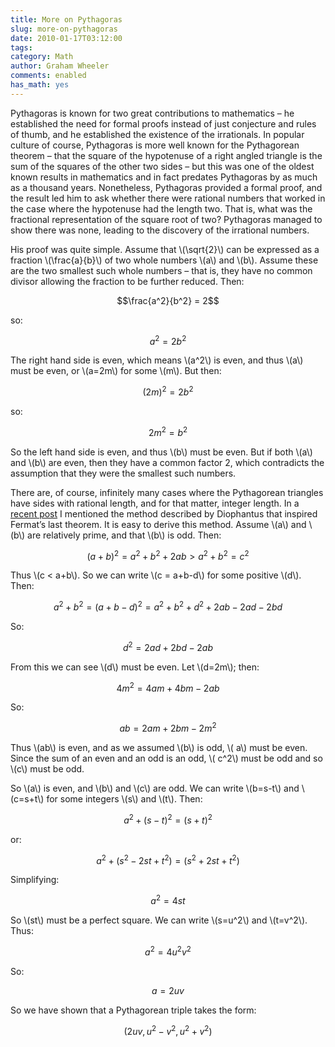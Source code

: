 ```yaml
---
title: More on Pythagoras
slug: more-on-pythagoras
date: 2010-01-17T03:12:00
tags: 
category: Math
author: Graham Wheeler
comments: enabled
has_math: yes
---
```


Pythagoras is known for two great contributions to mathematics – he
established the need for formal proofs instead of just conjecture and
rules of thumb, and he established the existence of the irrationals. In
popular culture of course, Pythagoras is more well known for the
Pythagorean theorem – that the square of the hypotenuse of a right
angled triangle is the sum of the squares of the other two sides – but
this was one of the oldest known results in mathematics and in fact
predates Pythagoras by as much as a thousand years. Nonetheless,
Pythagoras provided a formal proof, and the result led him to ask
whether there were rational numbers that worked in the case where the
hypotenuse had the length two. That is, what was the fractional
representation of the square root of two? Pythagoras managed to show
there was none, leading to the discovery of the irrational numbers.

His proof was quite simple. Assume that \\(\sqrt{2}\\) can be
expressed as a fraction \\(\frac{a}{b}\\) of two whole
numbers \\(a\\) and \\(b\\). Assume these are the two smallest
such whole numbers – that is, they have no common divisor allowing the
fraction to be further reduced. Then:
<!-- TEASER_END -->

$$\frac{a^2}{b^2} = 2$$

so:

$$a^2 = 2 b^2$$

The right hand side is even, which means \\(a^2\\) is even, and
thus \\(a\\) must be even, or \\(a=2m\\) for some \\(m\\). But
then:

$${(2m)}^2 = 2b^2$$

so:

$$2m^2 = b^2$$

So the left hand side is even, and thus \\(b\\) must be even. But if
both \\(a\\) and \\(b\\) are even, then they have a common factor
2, which contradicts the assumption that they were the smallest such
numbers.

There are, of course, infinitely many cases where the Pythagorean
triangles have sides with rational length, and for that matter, integer
length. In a [recent
post](http://magimathics.com/more-on-diophantus-and-fermat)
I mentioned the method described by Diophantus that inspired Fermat’s
last theorem. It is easy to derive this method. Assume \\(a\\)
and \\(b\\) are relatively prime, and that \\(b\\) is odd. Then:

$${(a+b)}^2 = a^2 + b^2 + 2ab > a^2 + b^2 = c^2$$

Thus \\(c < a+b\\). So we can write \\(c = a+b-d\\) for some
positive \\(d\\). Then:

$$a^2 + b^2 = {(a+b-d)}^2 = a^2 + b^2 + d^2 + 2ab -2ad -2bd$$

So:

$$d^2 = 2ad + 2bd - 2ab$$

From this we can see \\(d\\) must be even. Let \\(d=2m\\); then:

$$4m^2 = 4am+4bm-2ab$$

So:

$$ab=2am+2bm-2m^2$$

Thus \\(ab\\) is even, and as we assumed \\(b\\) is odd, \\(
a\\) must be even. Since the sum of an even and an odd is an odd, \\(
c^2\\) must be odd and so \\(c\\) must be odd.

So \\(a\\) is even, and \\(b\\) and \\(c\\) are odd. We can
write \\(b=s-t\\) and \\(c=s+t\\) for some integers \\(s\\)
and \\(t\\). Then:

$$a^2 + {(s-t)}^2 = {(s+t)}^2$$

or:

$$a^2 + (s^2 - 2st + t^2) = (s^2 + 2st + t^2)$$

Simplifying:

$$a^2 = 4st$$

So \\(st\\) must be a perfect square. We can write \\(s=u^2\\)
and \\(t=v^2\\). Thus:

$$a^2 = 4u^2v^2$$

So:

$$a=2uv$$

So we have shown that a Pythagorean triple takes the form:

$$( 2uv, u^2-v^2, u^2 + v^2 )$$
